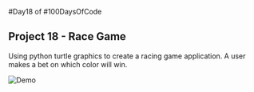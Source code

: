 #Day18 of #100DaysOfCode


## Project 18 - Race Game
Using python turtle graphics to create a racing game application. A user makes a bet on which color will win.

![Demo]()
